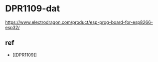 
# DPR1109-dat 


https://www.electrodragon.com/product/esp-prog-board-for-esp8266-esp32/



## ref 

- [[DPR1109]]